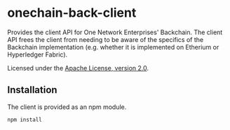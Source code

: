 # onechain-back-client

Provides the client API for One Network Enterprises' Backchain.  The client API frees
the client from needing to be aware of the specifics of the Backchain implementation
(e.g. whether it is implemented on Etherium or Hyperledger Fabric).

Licensed under the [Apache License, version 2.0](http://www.apache.org/licenses/LICENSE-2.0).


## Installation

The client is provided as an npm module.

```
npm install
```
